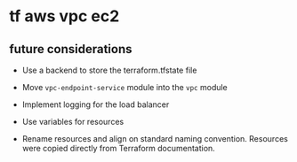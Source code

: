 # tf aws vpc ec2

## future considerations
- Use a backend to store the terraform.tfstate file

- Move `vpc-endpoint-service` module into the `vpc` module

- Implement logging for the load balancer

- Use variables for resources

- Rename resources and align on standard naming convention. Resources were copied directly from Terraform documentation.